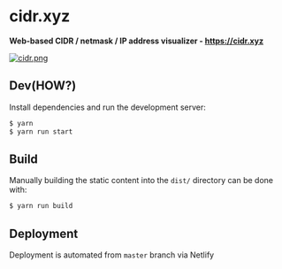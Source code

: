 # cidr.xyz

**Web-based CIDR / netmask / IP address visualizer - https://cidr.xyz**

[![cidr.png](cidr.png)](https://cidr.xyz)

## Dev(HOW?)

Install dependencies and run the development server:

```bash
$ yarn
$ yarn run start
```

## Build

Manually building the static content into the `dist/` directory can be done with:

```bash
$ yarn run build
```

## Deployment

Deployment is automated from `master` branch via Netlify
